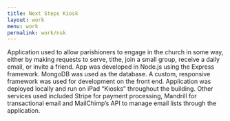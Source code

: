 ```yaml
---
title: Next Steps Kiosk
layout: work
menu: work
permalink: work/nsk
---
```


Application used to allow parishioners to engage in the church in some way, either by making requests to serve, tithe, join a small group, receive a daily email, or invite a friend.  App was developed in Node.js using the Express framework.  MongoDB was used as the database.  A custom, responsive framework was used for development on the front end.  Application was deployed locally and run on iPad “Kiosks” throughout the building.  Other services used included Stripe for payment processing, Mandrill for transactional email and MailChimp’s API to manage email lists through the application.